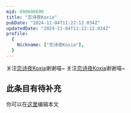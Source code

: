 ```yaml
---
mid: 690608690
title: "恋诗夜Koxia"
pubDate: "2024-11-04T11:22:12.034Z"
updatedDate: "2024-11-04T11:22:12.034Z"
profile:
  {
    Nickname: ["恋诗夜Koxia"],
  }
---
```


关注[恋诗夜Koxia](https://space.bilibili.com/690608690)谢谢喵~ 关注[恋诗夜Koxia](https://space.bilibili.com/690608690)谢谢喵~

## 此条目有待补充
你可以在[这里](https://github.com/Yuhanawa/VTuber.ICU/edit/master/src/content/v/恋诗夜Koxia/index.md)编辑本文
